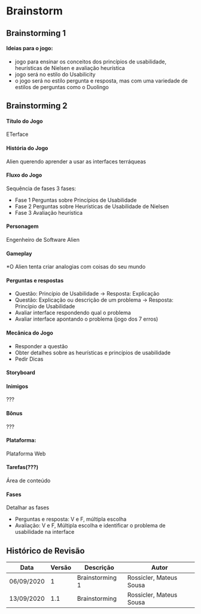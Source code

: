 # Brainstorm

## Brainstorming 1

#### Ideias para o jogo: 
- jogo para ensinar os conceitos dos princípios de usabilidade, heurísticas de Nielsen e avaliação heurística
- jogo será no estilo do Usabilicity
- o jogo será no estilo pergunta e resposta, mas com uma variedade de estilos de perguntas como o Duolingo

## Brainstorming 2

#### Título do Jogo
ETerface

#### História do Jogo
Alien querendo aprender a usar as interfaces terráqueas 

#### Fluxo do Jogo 
Sequência de fases
3 fases:
- Fase 1 Perguntas sobre Princípios de Usabilidade
- Fase 2 Perguntas sobre Heurísticas de Usabilidade de Nielsen
- Fase 3 Avaliação heurística

#### Personagem 
Engenheiro de Software Alien

#### Gameplay
*O Alien tenta criar analogias com coisas do seu mundo

#### Perguntas e respostas
- Questão: Princípio de Usabilidade -> Resposta: Explicação
- Questão: Explicação ou descrição de um problema -> Resposta: Princípio de Usabilidade
- Avaliar interface respondendo qual o problema
- Avaliar interface apontando o problema (jogo dos 7 erros)

#### Mecânica do Jogo
- Responder a questão
- Obter detalhes sobre as heurísticas e princípios de usabilidade
- Pedir Dicas

#### Storyboard

#### Inimigos
???

#### Bônus
???

#### Plataforma:
Plataforma Web

#### Tarefas(???)
Área de conteúdo

#### Fases
Detalhar as fases
- Perguntas e resposta: V e F, múltipla escolha
- Avaliação: V e F, Múltipla escolha e identificar o problema de usabilidade na interface

## Histórico de Revisão

| Data | Versão| Descrição | Autor |
|----|----|----|----|
| 06/09/2020 | 1 | Brainstorming 1 | Rossicler, Mateus Sousa |
| 13/09/2020 | 1.1 | Brainstorming | Rossicler, Mateus Sousa |